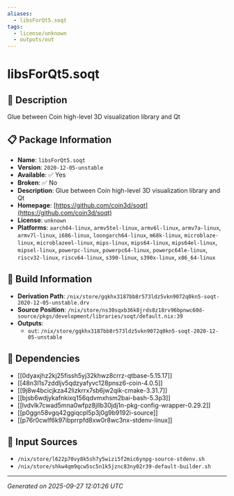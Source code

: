 ```yaml
---
aliases:
  - libsForQt5.soqt
tags:
  - license/unknown
  - outputs/out
---
```


# libsForQt5.soqt

## 📝 Description

Glue between Coin high-level 3D visualization library and Qt

## 📋 Package Information

- **Name**: `libsForQt5.soqt`
- **Version**: `2020-12-05-unstable`
- **Available**: ✅ Yes
- **Broken**: ✅ No
- **Description**: Glue between Coin high-level 3D visualization library and Qt
- **Homepage**: [https://github.com/coin3d/soqt](https://github.com/coin3d/soqt)
- **License**: `unknown`
- **Platforms**: `aarch64-linux`, `armv5tel-linux`, `armv6l-linux`, `armv7a-linux`, `armv7l-linux`, `i686-linux`, `loongarch64-linux`, `m68k-linux`, `microblaze-linux`, `microblazeel-linux`, `mips-linux`, `mips64-linux`, `mips64el-linux`, `mipsel-linux`, `powerpc-linux`, `powerpc64-linux`, `powerpc64le-linux`, `riscv32-linux`, `riscv64-linux`, `s390-linux`, `s390x-linux`, `x86_64-linux`

## 🔧 Build Information

- **Derivation Path**: `/nix/store/gqkhx3187bb8r573ldz5vkn9072q0kn5-soqt-2020-12-05-unstable.drv`
- **Source Position**: `/nix/store/ns30sqxb36k8jrds8z18rv96bpnwc60d-source/pkgs/development/libraries/soqt/default.nix:39`
- **Outputs**:
  - `out`:  `/nix/store/gqkhx3187bb8r573ldz5vkn9072q0kn5-soqt-2020-12-05-unstable`

## 🔗 Dependencies

- [[0dyaxjhz2kj25fissh5yj32khwz8crrz-qtbase-5.15.17]]
- [[48n3l1s7zddljv5qdzyafyvc128pnsz6-coin-4.0.5]]
- [[9j8w4bcicjkza42lizkrrx7sb6jw2qik-cmake-3.31.7]]
- [[bjsb6wdjykafnkixq156qdvmxhsm2bai-bash-5.3p3]]
- [[lvdvlk7cwad5mna0wfpz8jllb30jdj1n-pkg-config-wrapper-0.29.2]]
- [[p0ggn58vgq42ggiqcpl5p3j0g9b9192i-source]]
- [[p76r0cwlf6k97ibprrpfd8xw0r8wc3nx-stdenv-linux]]

## 📁 Input Sources

- `/nix/store/l622p70vy8k5sh7y5wizi5f2mic6ynpg-source-stdenv.sh`
- `/nix/store/shkw4qm9qcw5sc5n1k5jznc83ny02r39-default-builder.sh`

---
*Generated on 2025-09-27 12:01:26 UTC*
